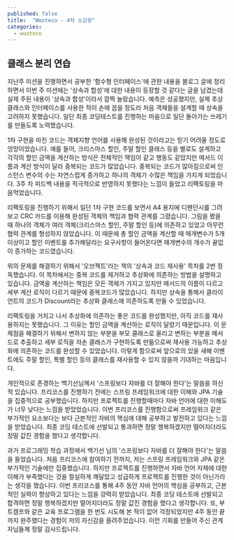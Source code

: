 ```yaml
---
published: false
title:  "Wooteco - 4차 소감문"
categories:
  - wooteco
---
```



## 클래스 분리 연습
지난주 미션을 진행하면서 공부한 '함수형 인터페이스'에 관한 내용을 블로그 글에 정리하면서 이번 주 미션에는 '상속과 합성'에 대한 내용이 등장할 것 같다는 글을 남겼는데 실제 주된 내용이 '상속과 합성'이라서 깜짝 놀랐습니다. 예측은 성공했지만, 실제 추상 클래스와 인터페이스를 사용한 적이 손에 꼽을 정도라 처음 객체들을 설계할 때 상속을 고려하지 못했습니다. 일단 최종 코딩테스트를 진행하는 마음으로 일단 돌아가는 쓰레기를 만들도록 노력했습니다.

1차 구현을 마친 코드는 객체지향 언어를 사용해 완성된 것이라고는 믿기 어려울 정도로 엉망이었습니다. 예를 들어, 크리스마스 할인, 주말 할인 클래스 등을 별로도 설계하고 각각의 할인 금액을 계산하는 방식은 전체적인 책임이 같고 행동도 같았지만 메서드 이름과 계산 방식이 달라 중복되는 코드가 많았습니다. 중복되는 코드가 많아짐으로써 인스턴스 변수의 수는 자연스럽게 증가하고 하나의 객체가 수많은 책임을 가지게 되었습니다. 3주 차 피드백 내용을 적극적으로 반영하지 못했다는 느낌이 들었고 리팩토링을 마음먹었습니다.

리팩토링을 진행하기 위해서 일단 1차 구현 코드를 보면서 A4 용지에 디펜던시를 그려보고 CRC 카드를 이용해 완성된 객체의 책임과 협력 관계를 그렸습니다. 그림을 봤을 때 하나의 객체가 여러 객체(크리스마스 할인, 주말 할인 등)에 의존하고 있었고 아무런 협력 관계를 형성하지 않았습니다. 이 때문에 총 할인 금액을 계산할 때 매개변수가 5개 이상이고 할인 이벤트를 추가해달라는 요구사항이 들어온다면 매개변수의 개수가 끝없이 증가하는 코드였습니다.

위의 문제를 해결하기 위해서 '오브젝트'라는 책의 '상속과 코드 재사용' 목차를 2번 정독했습니다. 이 목차에서는 중복 코드를 제거하고 추상화에 의존하는 방법을 설명하고 있습니다. 금액을 계산하는 책임은 모든 객체가 가지고 있지만 메서드의 이름이 다르고 세부 계산 로직이 다르기 때문에 중복코드가 많았습니다. 하지만 상속을 통해서 클라이언트의 코드가 Discount라는 추상화 클래스에 의존하도록 만들 수 있었습니다.

리팩토링을 거치고 나서 추상화에 의존하는 좋은 코드를 완성했지만, 아직 코드를 재사용하지는 못했습니다. 그 이유는 할인 금액을 계산하는 로직이 달랐기 때문입니다. 이 문제점을 해결하기 위해서 변하지 않는 부분을 부모 클래스로 올리고 변하는 부분을 메서드로 추출하고 세부 로직을 자손 클래스가 구현하도록 만듦으로써 재사용 가능하고 추상화에 의존하는 코드를 완성할 수 있었습니다. 이렇게 함으로써 앞으로의 있을 새해 이벤트에도 주말 할인, 특별 할인 등의 클래스를 재사용할 수 있지 않을까 기대하는 마음입니다.

개인적으로 존경하는 백기선님께서 '스프링보다 자바를 더 잘해야 한다'는 말씀을 하신적 있습니다. 프리코스를 진행하기 전에는 스프링 프레임워크에 대한 이해와 JPA 기술을 집중적으로 공부했습니다. 하지만 프로젝트를 진행할때마다 자바 언어에 대한 이해도가 너무 낮다는 느낌을 받았었습니다. 이번 프리코스를 진행함으로써 프레임워크 같은 부가적인 요소보다는 보다 근본적인 자바의 핵심에 대해 공부하고 발전하고 있다는 느낌을 받았습니다. 최종 코딩 테스트에 선발되고 통과하면 정말 행복하겠지만 떨어지더라도 정말 값진 경험을 했다고 생각합니다. 

과거 프로그래밍 학습 과정에서 백기선 님의 '스프링보다 자바를 더 잘해야 한다'는 말씀을 들었습니다. 처음 프리코스에 참여하기 전까지, 저는 스프링 프레임워크와 JPA 같은 부가적인 기술에만 집중했습니다. 하지만 프로젝트를 진행하면서 자바 언어 자체에 대한 이해가 부족했다는 것을 절실하게 깨달았고 성급하게 프로젝트를 진행한 것이 아닌가라는 생각을 했습니다. 이번 프리코스를 통해 4주 동안 자바 언어의 핵심을 공부하고, 근본적인 실력이 향상하고 있다는 느낌을 강력히 받았습니다. 최종 코딩 테스트에 선발되고 합격하면 정말 행복하겠지만 떨어지더라도 정말 값진 경험을 했다고 생각합니다. 또, 부트캠프와 같은 교육 프로그램을 한 번도 시도해 본 적이 없어 걱정되었지만 4주 동안 끝까지 완주했다는 경험이 저의 자신감을 올려주었습니다. 이런 기회를 만들어 주신 관계자님들께 정말 감사드립니다.




